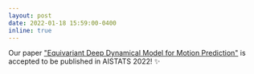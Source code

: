 ```yaml
---
layout: post
date: 2022-01-18 15:59:00-0400
inline: true
---
```


Our paper <a href='https://arxiv.org/pdf/2111.01892.pdf'>"Equivariant Deep Dynamical Model for Motion Prediction"</a>  is accepted to be published in AISTATS 2022! :sparkles:
